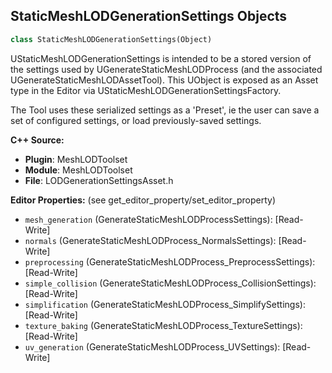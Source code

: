 ## StaticMeshLODGenerationSettings Objects

```python
class StaticMeshLODGenerationSettings(Object)
```

UStaticMeshLODGenerationSettings is intended to be a stored version of the settings used
by UGenerateStaticMeshLODProcess (and the associated UGenerateStaticMeshLODAssetTool).
This UObject is exposed as an Asset type in the Editor via UStaticMeshLODGenerationSettingsFactory.

The Tool uses these serialized settings as a 'Preset', ie the user can save a set
of configured settings, or load previously-saved settings.

**C++ Source:**

- **Plugin**: MeshLODToolset
- **Module**: MeshLODToolset
- **File**: LODGenerationSettingsAsset.h

**Editor Properties:** (see get_editor_property/set_editor_property)

- ``mesh_generation`` (GenerateStaticMeshLODProcessSettings):  [Read-Write]
- ``normals`` (GenerateStaticMeshLODProcess_NormalsSettings):  [Read-Write]
- ``preprocessing`` (GenerateStaticMeshLODProcess_PreprocessSettings):  [Read-Write]
- ``simple_collision`` (GenerateStaticMeshLODProcess_CollisionSettings):  [Read-Write]
- ``simplification`` (GenerateStaticMeshLODProcess_SimplifySettings):  [Read-Write]
- ``texture_baking`` (GenerateStaticMeshLODProcess_TextureSettings):  [Read-Write]
- ``uv_generation`` (GenerateStaticMeshLODProcess_UVSettings):  [Read-Write]

<a id="unreal.StaticMeshLODGenerationSettingsFactory"></a>